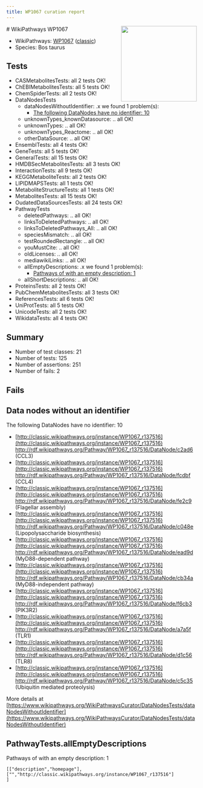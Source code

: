 ```yaml
---
title: WP1067 curation report
---
```


<img style="float: right; width: 200px" src="https://upload.wikimedia.org/wikipedia/commons/thumb/8/83/Wplogo_with_text_500.png/640px-Wplogo_with_text_500.png" />
# WikiPathways WP1067

* WikiPathways: [WP1067](https://wikipathways.org/pathways/WP1067) ([classic](https://classic.wikipathways.org/instance/WP1067))
* Species: Bos taurus
## Tests
* CASMetabolitesTests: all 2 tests OK!
* ChEBIMetabolitesTests: all 5 tests OK!
* ChemSpiderTests: all 2 tests OK!
* DataNodesTests
    * dataNodesWithoutIdentifier: .x we found 1 problem(s):
        * [The following DataNodes have no identifier: 10](#8792c490)
    * unknownTypes_knownDatasource: .. all OK!
    * unknownTypes: .. all OK!
    * unknownTypes_Reactome: .. all OK!
    * otherDataSource: .. all OK!
* EnsemblTests: all 4 tests OK!
* GeneTests: all 5 tests OK!
* GeneralTests: all 15 tests OK!
* HMDBSecMetabolitesTests: all 3 tests OK!
* InteractionTests: all 9 tests OK!
* KEGGMetaboliteTests: all 2 tests OK!
* LIPIDMAPSTests: all 1 tests OK!
* MetaboliteStructureTests: all 1 tests OK!
* MetabolitesTests: all 15 tests OK!
* OudatedDataSourcesTests: all 24 tests OK!
* PathwayTests
    * deletedPathways: .. all OK!
    * linksToDeletedPathways: .. all OK!
    * linksToDeletedPathways_All: .. all OK!
    * speciesMismatch: .. all OK!
    * testRoundedRectangle: .. all OK!
    * youMustCite: .. all OK!
    * oldLicenses: .. all OK!
    * mediawikiLinks: .. all OK!
    * allEmptyDescriptions: .x we found 1 problem(s):
        * [Pathways of with an empty description: 1](#798a4967)
    * allShortDescriptions: .. all OK!
* ProteinsTests: all 2 tests OK!
* PubChemMetabolitesTests: all 3 tests OK!
* ReferencesTests: all 6 tests OK!
* UniProtTests: all 5 tests OK!
* UnicodeTests: all 2 tests OK!
* WikidataTests: all 4 tests OK!


## Summary

* Number of test classes: 21
* Number of tests: 125
* Number of assertions: 251
* Number of fails: 2

## Fails

<a name="8792c490" />

## Data nodes without an identifier

The following DataNodes have no identifier: 10

* [http://classic.wikipathways.org/instance/WP1067_r137516](http://classic.wikipathways.org/instance/WP1067_r137516) http://rdf.wikipathways.org/Pathway/WP1067_r137516/DataNode/c2ad6 (CCL3)
* [http://classic.wikipathways.org/instance/WP1067_r137516](http://classic.wikipathways.org/instance/WP1067_r137516) http://rdf.wikipathways.org/Pathway/WP1067_r137516/DataNode/fcdbf (CCL4)
* [http://classic.wikipathways.org/instance/WP1067_r137516](http://classic.wikipathways.org/instance/WP1067_r137516) http://rdf.wikipathways.org/Pathway/WP1067_r137516/DataNode/fe2c9 (Flagellar assembly)
* [http://classic.wikipathways.org/instance/WP1067_r137516](http://classic.wikipathways.org/instance/WP1067_r137516) http://rdf.wikipathways.org/Pathway/WP1067_r137516/DataNode/c048e (Lipopolysaccharide
biosynthesis)
* [http://classic.wikipathways.org/instance/WP1067_r137516](http://classic.wikipathways.org/instance/WP1067_r137516) http://rdf.wikipathways.org/Pathway/WP1067_r137516/DataNode/ead9d (MyD88-dependent pathway)
* [http://classic.wikipathways.org/instance/WP1067_r137516](http://classic.wikipathways.org/instance/WP1067_r137516) http://rdf.wikipathways.org/Pathway/WP1067_r137516/DataNode/cb34a (MyD88-independent pathway)
* [http://classic.wikipathways.org/instance/WP1067_r137516](http://classic.wikipathways.org/instance/WP1067_r137516) http://rdf.wikipathways.org/Pathway/WP1067_r137516/DataNode/f6cb3 (PIK3R2)
* [http://classic.wikipathways.org/instance/WP1067_r137516](http://classic.wikipathways.org/instance/WP1067_r137516) http://rdf.wikipathways.org/Pathway/WP1067_r137516/DataNode/a7a5f (TLR1)
* [http://classic.wikipathways.org/instance/WP1067_r137516](http://classic.wikipathways.org/instance/WP1067_r137516) http://rdf.wikipathways.org/Pathway/WP1067_r137516/DataNode/d1c56 (TLR8)
* [http://classic.wikipathways.org/instance/WP1067_r137516](http://classic.wikipathways.org/instance/WP1067_r137516) http://rdf.wikipathways.org/Pathway/WP1067_r137516/DataNode/c5c35 (Ubiquitin mediated proteolysis)


More details at [https://www.wikipathways.org/WikiPathwaysCurator/DataNodesTests/dataNodesWithoutIdentifier](https://www.wikipathways.org/WikiPathwaysCurator/DataNodesTests/dataNodesWithoutIdentifier)

<a name="798a4967" />

## PathwayTests.allEmptyDescriptions

Pathways of with an empty description: 1
```
[["description","homepage"],
["","http://classic.wikipathways.org/instance/WP1067_r137516"]
]
```

